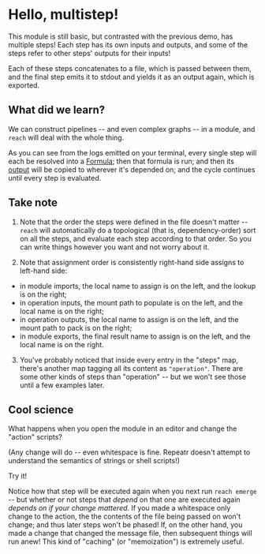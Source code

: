 Hello, multistep!
=================

This module is still basic, but contrasted with the previous demo,
has multiple steps!
Each step has its own inputs and outputs,
and some of the steps refer to other steps' outputs for their inputs!

Each of these steps concatenates to a file,
which is passed between them,
and the final step emits it to stdout and yields it as an output again,
which is exported.


What did we learn?
------------------

We can construct pipelines -- and even complex graphs -- in a module,
and `reach` will deal with the whole thing.

As you can see from the logs emitted on your terminal,
every single step will each be resolved into a
[Formula](https://repeatr.io/glossary#formula);
then that formula is run;
and then its [output](https://repeatr.io/glossary#formula-output)
will be copied to wherever it's depended on;
and the cycle continues until every step is evaluated.


Take note
---------

1. Note that the order the steps were defined in the file doesn't matter --
`reach` will automatically do a topological (that is, dependency-order) sort
on all the steps, and evaluate each step according to that order.
So you can write things however you want and not worry about it.

2. Note that assignment order is consistently right-hand side assigns to left-hand side:
  - in module imports, the local name to assign is on the left, and the lookup is on the right;
  - in operation inputs, the mount path to populate is on the left, and the local name is on the right;
  - in operation outputs, the local name to assign is on the left, and the mount path to pack is on the right;
  - in module exports, the final result name to assign is on the left, and the local name is on the right.

3. You've probably noticed that inside every entry in the "steps" map,
there's another map tagging all its content as `"operation"`.  There are some
other kinds of steps than "operation" -- but we won't see those until a few
examples later.


Cool science
-------------

What happens when you open the module in an editor and change the "action" scripts?

(Any change will do -- even whitespace is fine.  Repeatr doesn't attempt to
understand the semantics of strings or shell scripts!)

Try it!

Notice how that step will be executed again when you next run `reach emerge` --
but whether or not steps that *depend* on that one are executed again *depends
on if your change mattered*.  If you made a whitespace only change to the action,
the the contents of the file being passed on won't change;
and thus later steps won't be phased!
If, on the other hand, you made a change that changed the message file,
then subsequent things will run anew!
This kind of "caching" (or "memoization") is extremely useful.
